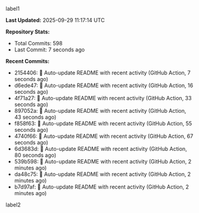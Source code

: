 
label1 
<!-- ACTIVITY_START -->
**Last Updated:** 2025-09-29 11:17:14 UTC

**Repository Stats:**
- Total Commits: 598
- Last Commit: 7 seconds ago

**Recent Commits:**
- 2154406: 🤖 Auto-update README with recent activity (GitHub Action, 7 seconds ago)
- d6ede47: 🤖 Auto-update README with recent activity (GitHub Action, 16 seconds ago)
- 4f71a27: 🤖 Auto-update README with recent activity (GitHub Action, 33 seconds ago)
- 897052a: 🤖 Auto-update README with recent activity (GitHub Action, 43 seconds ago)
- f858f63: 🤖 Auto-update README with recent activity (GitHub Action, 55 seconds ago)
- 4740f66: 🤖 Auto-update README with recent activity (GitHub Action, 67 seconds ago)
- 6d3683d: 🤖 Auto-update README with recent activity (GitHub Action, 80 seconds ago)
- 539b598: 🤖 Auto-update README with recent activity (GitHub Action, 2 minutes ago)
- da48c75: 🤖 Auto-update README with recent activity (GitHub Action, 2 minutes ago)
- b7d97af: 🤖 Auto-update README with recent activity (GitHub Action, 2 minutes ago)
<!-- ACTIVITY_END -->

label2
